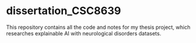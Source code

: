 # dissertation_CSC8639

This repository contains all the code and notes for my thesis project, which researches explainable AI with neurological disorders datasets.
